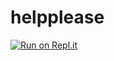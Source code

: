 # helpplease


[![Run on Repl.it](https://replit.com/badge/github/dtjww/helpplease)](https://replit.com/new/github/dtjww/helpplease) 
